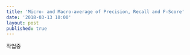 ```yaml
---
title: 'Micro- and Macro-average of Precision, Recall and F-Score'
date: '2018-03-13 10:00'
layout: post
published: true
---
```


작업중 

